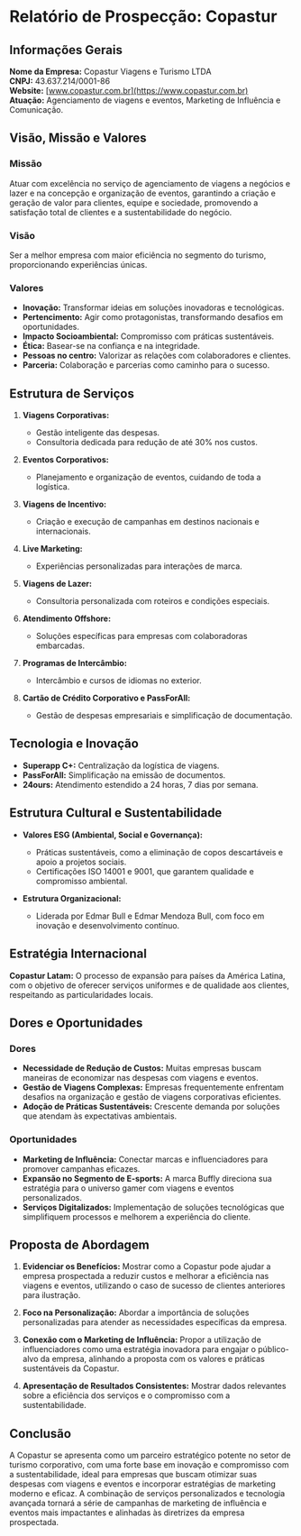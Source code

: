 # Relatório de Prospecção: Copastur

## Informações Gerais

**Nome da Empresa:** Copastur Viagens e Turismo LTDA  
**CNPJ:** 43.637.214/0001-86  
**Website:** [www.copastur.com.br](https://www.copastur.com.br)  
**Atuação:** Agenciamento de viagens e eventos, Marketing de Influência e Comunicação.

## Visão, Missão e Valores

### Missão
Atuar com excelência no serviço de agenciamento de viagens a negócios e lazer e na concepção e organização de eventos, garantindo a criação e geração de valor para clientes, equipe e sociedade, promovendo a satisfação total de clientes e a sustentabilidade do negócio.

### Visão
Ser a melhor empresa com maior eficiência no segmento do turismo, proporcionando experiências únicas.

### Valores
- **Inovação:** Transformar ideias em soluções inovadoras e tecnológicas.
- **Pertencimento:** Agir como protagonistas, transformando desafios em oportunidades.
- **Impacto Socioambiental:** Compromisso com práticas sustentáveis.
- **Ética:** Basear-se na confiança e na integridade.
- **Pessoas no centro:** Valorizar as relações com colaboradores e clientes.
- **Parceria:** Colaboração e parcerias como caminho para o sucesso.

## Estrutura de Serviços

1. **Viagens Corporativas:**
   - Gestão inteligente das despesas.
   - Consultoria dedicada para redução de até 30% nos custos.

2. **Eventos Corporativos:** 
   - Planejamento e organização de eventos, cuidando de toda a logística.

3. **Viagens de Incentivo:** 
   - Criação e execução de campanhas em destinos nacionais e internacionais.

4. **Live Marketing:** 
   - Experiências personalizadas para interações de marca.

5. **Viagens de Lazer:** 
   - Consultoria personalizada com roteiros e condições especiais.

6. **Atendimento Offshore:** 
   - Soluções específicas para empresas com colaboradoras embarcadas.

7. **Programas de Intercâmbio:** 
   - Intercâmbio e cursos de idiomas no exterior.

8. **Cartão de Crédito Corporativo e PassForAll:** 
   - Gestão de despesas empresariais e simplificação de documentação.

## Tecnologia e Inovação

- **Superapp C+:** Centralização da logística de viagens.
- **PassForAll:** Simplificação na emissão de documentos.
- **24ours:** Atendimento estendido a 24 horas, 7 dias por semana.

## Estrutura Cultural e Sustentabilidade

- **Valores ESG (Ambiental, Social e Governança):** 
  - Práticas sustentáveis, como a eliminação de copos descartáveis e apoio a projetos sociais.
  - Certificações ISO 14001 e 9001, que garantem qualidade e compromisso ambiental.

- **Estrutura Organizacional:**
  - Liderada por Edmar Bull e Edmar Mendoza Bull, com foco em inovação e desenvolvimento contínuo.

## Estratégia Internacional

**Copastur Latam:** O processo de expansão para países da América Latina, com o objetivo de oferecer serviços uniformes e de qualidade aos clientes, respeitando as particularidades locais.

## Dores e Oportunidades

### Dores
- **Necessidade de Redução de Custos:** Muitas empresas buscam maneiras de economizar nas despesas com viagens e eventos.
- **Gestão de Viagens Complexas:** Empresas frequentemente enfrentam desafios na organização e gestão de viagens corporativas eficientes.
- **Adoção de Práticas Sustentáveis:** Crescente demanda por soluções que atendam às expectativas ambientais.

### Oportunidades
- **Marketing de Influência:** Conectar marcas e influenciadores para promover campanhas eficazes.
- **Expansão no Segmento de E-sports:** A marca Buffly direciona sua estratégia para o universo gamer com viagens e eventos personalizados.
- **Serviços Digitalizados:** Implementação de soluções tecnológicas que simplifiquem processos e melhorem a experiência do cliente.

## Proposta de Abordagem

1. **Evidenciar os Benefícios:** Mostrar como a Copastur pode ajudar a empresa prospectada a reduzir custos e melhorar a eficiência nas viagens e eventos, utilizando o caso de sucesso de clientes anteriores para ilustração.

2. **Foco na Personalização:** Abordar a importância de soluções personalizadas para atender as necessidades específicas da empresa.

3. **Conexão com o Marketing de Influência:** Propor a utilização de influenciadores como uma estratégia inovadora para engajar o público-alvo da empresa, alinhando a proposta com os valores e práticas sustentáveis da Copastur.

4. **Apresentação de Resultados Consistentes:** Mostrar dados relevantes sobre a eficiência dos serviços e o compromisso com a sustentabilidade.

## Conclusão

A Copastur se apresenta como um parceiro estratégico potente no setor de turismo corporativo, com uma forte base em inovação e compromisso com a sustentabilidade, ideal para empresas que buscam otimizar suas despesas com viagens e eventos e incorporar estratégias de marketing moderno e eficaz. A combinação de serviços personalizados e tecnologia avançada tornará a série de campanhas de marketing de influência e eventos mais impactantes e alinhadas às diretrizes da empresa prospectada.